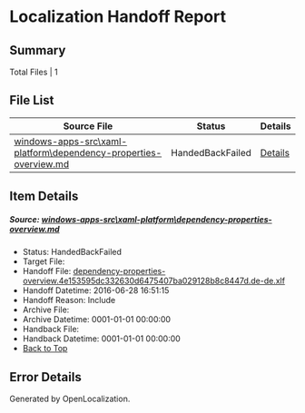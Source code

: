 # <a name='report-top'></a> Localization Handoff Report

## Summary
 Total Files | 1

## File List
 Source File | Status | Details 
 ----------- | ------ | ------- 
 [windows-apps-src\xaml-platform\dependency-properties-overview.md](https://github.com/Microsoft/windows-apps/blob/2791b5b80bf1405d3efdce5d81824dbe6d347b4f/windows-apps-src/xaml-platform/dependency-properties-overview.md) | HandedBackFailed | [Details](#5c61d4ff2f1efc6d4ce0ed292f2f856b23e53c913897)

## Item Details
##### <a name='5c61d4ff2f1efc6d4ce0ed292f2f856b23e53c913897'></a> Source: [windows-apps-src\xaml-platform\dependency-properties-overview.md](https://github.com/Microsoft/windows-apps/blob/2791b5b80bf1405d3efdce5d81824dbe6d347b4f/windows-apps-src/xaml-platform/dependency-properties-overview.md)
* Status: HandedBackFailed
* Target File: 
* Handoff File: [dependency-properties-overview.4e153595dc332630d6475407ba029128b8c8447d.de-de.xlf](https://github.com/Microsoft/WDG.handoff/blob/6f223d36a388e2709048fe45c13edfc660a1fd1c/ol-handoff/Microsoft/windows-apps.de-de/master/dependency-properties-overview.4e153595dc332630d6475407ba029128b8c8447d.de-de.xlf)
* Handoff Datetime: 2016-06-28 16:51:15
* Handoff Reason: Include
* Archive File: 
* Archive Datetime: 0001-01-01 00:00:00
* Handback File: 
* Handback Datetime: 0001-01-01 00:00:00
* [Back to Top](#report-top)


## Error Details

Generated by OpenLocalization.
